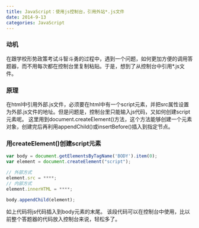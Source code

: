 ```yaml
---
title: JavaScript：使用js控制台，引用外站*.js文件
date: 2014-9-13
categories: JavaScript
---
```

### 动机

在跟学校形势政策考试斗智斗勇的过程中，遇到一个问题，如何更加方便的调用答题器，而不用每次都在控制台里复制粘贴。于是，想到了从控制台中引用*.js文件。

### 原理

在html中引用外部.js文件，必须要在html中有一个script元素，并把src属性设置为外部.js文件的地址。但是问题是，控制台里只能输入js代码，又如何创建script元素呢。
这里用到document.createElement()方法，这个方法能够创建一个元素对象，创建完后再利用appendChild()或insertBefore()插入到指定节点。

### 用createElement()创建script元素
```JavaScript
var body = document.getElementsByTagName('BODY').item(0);
var element = document.createElement("script");

// 外部方式
element.src = ****;
// 内部方式
element.innerHTML = ****;

body.appendChild(element);
```
如上代码将js代码插入到body元素的末尾。
该段代码可以在控制台中使用，比以前整个答题器的代码放入控制台来说，轻松多了。
